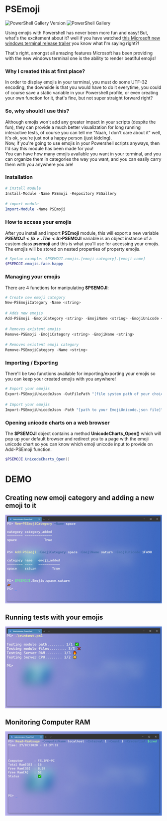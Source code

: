 # PSEmoji
![PowerShell Gallery Version](https://img.shields.io/powershellgallery/v/PSEmoji?style=flat) ![PowerShell Gallery](https://img.shields.io/powershellgallery/dt/PSEmoji?color=green&style=flat)

Using emojis with Powershell has never been more fun and easy! 
But, what's the excitement about it? well if you have watched <a href="https://www.youtube.com/watch?v=8gw0rXPMMPE">this Microsoft new windows terminal release trailer</a> you know what I'm saying right?!

That's right, amongst all amazing features Microsoft has been providing with the new windows terminal one is the ability to render beatiful emojis!

### Why I created this at first place?
In order to display emojis in your terminal, you must do some UTF-32 encoding, the downside is that you would have to do it everytime, you could of course save a static variable in your Powershell profile, or even creating your own function for it, that's fine, but not super straight forward right? 

### So, why should I use this?
Although emojis won't add any greater impact in your scripts (despite the fun), they can provide a much better visualization for long running interactive tests, of course you can tell me "Naah, I don't care about it" well, it's ok, you're just not a happy person (just kidding).   
Now, if you're going to use emojis in your Powershell scripts anyways, then I'd say this module has been made for you!   
You can have how many emojis available you want in your terminal, and you can organize them in categories the way you want, and you can easily carry them with you anywhere you are!
### Installation
```PowerShell
# install module
Install-Module -Name PSEmoji -Repository PSGallery

# import module
Import-Module -Name PSEmoji
```
### How to access your emojis
After you install and import <b>PSEmoji</b> module, this will export a new variable <b>$PSEMOJI</b>.  
The <b>$PSEMOJI</b> variable is an object instance of a custom class <b>psemoji</b> and this is what you'll use for accessing your emojis. The emojis will be stored on nested properties of property emojis.
```Powershell
# Syntax example: $PSEMOJI.emojis.[emoji-category].[emoji-name]
$PSEMOJI.emojis.face.happy
```
### Managing your emojis
There are 4 functions for manipulating <b>$PSEMOJI</b>:

```Powershell
# Create new emoji category
New-PSEmojiCategory -Name <string>

# Adds new emojis
Add-PSEmoji -EmojiCategory <string> -EmojiName <string> -EmojiUnicode <string>

# Removes existent emojis
Remove-PSEmoji -EmojiCategory <string> -EmojiName <string>

# Removes existent emoji category
Remove-PSEmojiCategory -Name <string>
```
### Importing / Exporting
There'll be two functions available for importing/exporting your emojis so you can keep your created emojis with you anywhere!
```Powershell
# Export your emojis
Export-PSEmojiUnicodeJson -OutFilePath "[file system path of your choice]"

# Import your emojis
Import-PSEmojiUnicodeJson -Path "[path to your EmojiUnicode.json file]"
```

### Opening unicode charts on a web browser
The <b>$PSEMOJI</b> object contains a method <b>UnicodeCharts_Open()</b> which will pop up your default browser and redirect you to a page with the emoji unicode chart so you can know which emoji unicode input to provide on Add-PSEmoji function.

```Powershell
$PSEMOJI.UnicodeCharts_Open()
```

# DEMO

## Creating new emoji category and adding a new emoji to it
![example](/media/new_category_example.png)
## Running tests with your emojis
![tests](/media/gallery_tests.png)
## Monitoring Computer RAM
![testRam](/media/gallery_checkmark.png)
